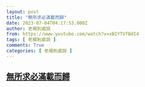 ```yaml
---
layout: post
title: "無所求必滿載而歸"
date: 2023-07-04T04:17:53.000Z
author: 老楊到處說
from: https://www.youtube.com/watch?v=xBIYTVfBdI4
tags: [ 老楊到處說 ]
comments: True
categories: [ 老楊到處說 ]
---
```

<!--1688444273000-->
[無所求必滿載而歸](https://www.youtube.com/watch?v=xBIYTVfBdI4)
------

<div>

</div>
